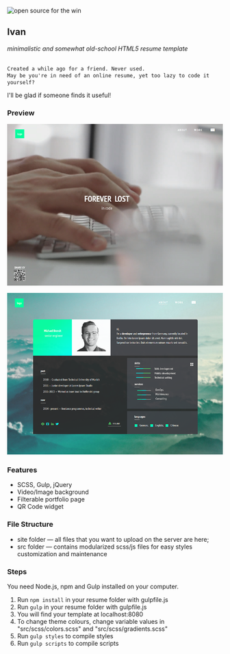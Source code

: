 ![open source for the win](http://kodeguild.com/shared/OpenSource4theWin.svg)

## Ivan
_minimalistic and somewhat old-school HTML5 resume template_

~~~

Created a while ago for a friend. Never used.
May be you're in need of an online resume, yet too lazy to code it yourself?

~~~

I'll be glad if someone finds it useful!


### Preview

![screen one](preview.png?raw=true)

![screen two](preview-800x600.png?raw=true)

### Features
- SCSS, Gulp, jQuery
- Video/Image background
- Filterable portfolio page
- QR Code widget

### File Structure
- site folder — all files that you want to upload on the server are here;
- src folder — contains modularized scss/js files for easy styles customization and maintenance

### Steps
You need Node.js, npm and Gulp installed on your computer.

1. Run `npm install` in your resume folder with gulpfile.js
2. Run `gulp` in your resume folder with gulpfile.js
3. You will find your template at localhost:8080
4. To change theme colours, change variable values in "src/scss/colors.scss" and "src/scss/gradients.scss"
5. Run `gulp styles` to compile styles
6. Run `gulp scripts` to compile scripts
